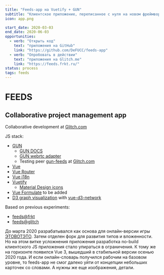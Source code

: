 ```yaml
---
title: "Feeds-app на Vuetify + GUN"
subtitle: "Клиентское приложение, переписанное с нуля на новом фреймворке и с новой базой данных"
icon: app.png

start_date: 2020-03-03
end_date: 2020-06-03
opportunities:
  - verb: "Открыть код"
    text: "приложения на GitHub"
    link: "https://github.com/DeFUCC/feeds-app"
  - verb: "Опробовать в действии"
    text: "приложения на Glitch.me"
    link: "https://feeds.frkt.ru/"
status: process
tags: feeds
---
```


# FEEDS

## Collaborative project management app

Collaborative development at [Glitch.com](https://glitch.com/edit/#!/feeds-app)

JS stack:

- [GUN](https://github.com/amark/gun)
  - [GUN DOCS](https://gun.eco/docs/Introduction)
  - [GUN webrtc adapter](https://github.com/amark/gun/blob/master/lib/webrtc.js)
  - Testing peer [gun-feeds](https://gun-feeds.glitch.me/gun) at [Glitch.com](https://glitch.com/edit/#!/gun-vue)
- [Vue](https://vuejs.org/)
- [Vue Router](https://router.vuejs.org/)
- [Vue i18n](https://kazupon.github.io/vue-i18n/)
- [Vuetify](https://vuetifyjs.com/en/)
  - [Material Design icons](https://materialdesignicons.com/)
- [Vue Formulate](https://vueformulate.com/) to be added
- [D3 graph visualization](https://observablehq.com/@d3/disjoint-force-directed-graph?collection=@d3/d3-force) with [vue-d3-network](https://github.com/emiliorizzo/vue-d3-network)

Based on previous experiments:

- [feeds@frkt](https://feeds.frkt.ru/#/)
- [feeds@glitch](http://feeds.glitch.me/#/K)

До марта 2020 разрабатывался как основа для онлайн-версии игры [ЭТОВОТЭТО](/designs/etovoteto/app/). Затем отделен форк для развития типов и вложенности. Но на этом витке усложнения приложения разработка no-build клиентского JS приложения стало упираться в ограничения. К тому же на горизонте появился Vue 3, вышедший в стабильной версии осенью 2020 года. И если онлайн-словарь получился рабочим на базовом уровне, то feeds-app не смог далеко уйти от концепции небольших карточек со словами. А нужны же еще изображения, детали.
